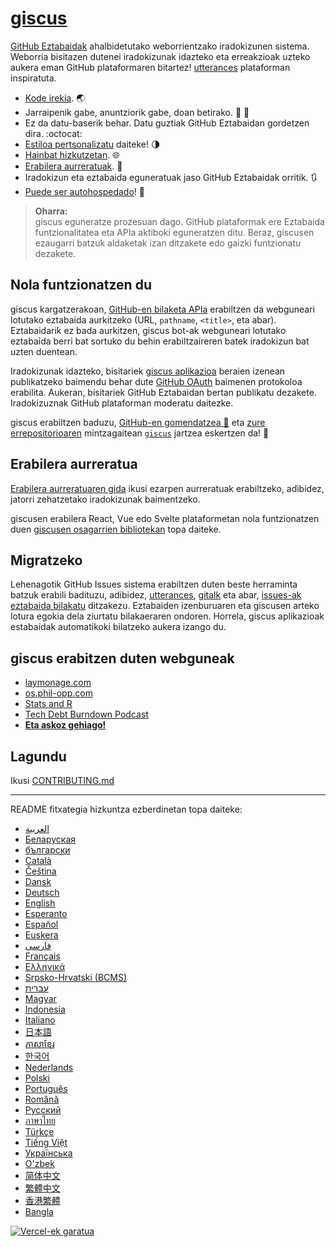# [giscus][giscus]

[GitHub Eztabaidak][discussions] ahalbidetutako weborrientzako iradokizunen sistema.
Weborria bisitazen dutenei iradokizunak idazteko eta erreakzioak uzteko aukera eman GitHub plataformaren bitartez! [utterances][utterances] plataforman inspiratuta.

- [Kode irekia][repo]. 🌏
- Jarraipenik gabe, anuntziorik gabe, doan betirako. 📡 🚫
- Ez da datu-baserik behar. Datu guztiak GitHub Eztabaidan gordetzen dira. :octocat:
- [Estiloa pertsonalizatu][creating-custom-themes] daiteke! 🌗
- [Hainbat hizkutzetan][multiple-languages]. 🌐
- [Erabilera aurreratuak][advanced-usage]. 🔧
- Iradokizun eta eztabaida eguneratuak jaso GitHub Eztabaidak orritik. 🔃
- [Puede ser autohospedado][self-hosting]! 🤳

> **Oharra:**\
> giscus eguneratze prozesuan dago.
> GitHub plataformak ere Eztabaida funtzionalitatea eta APIa aktiboki eguneratzen ditu.
> Beraz, giscusen ezaugarri batzuk aldaketak izan ditzakete edo gaizki funtzionatu dezakete.

## Nola funtzionatzen du

giscus kargatzerakoan, [GitHub-en bilaketa APIa][search-api] erabiltzen da webguneari lotutako eztabaida aurkitzeko (URL, `pathname`, `<title>`, eta abar).
Eztabaidarik ez bada aurkitzen, giscus bot-ak webguneari lotutako eztabaida berri bat sortuko du behin erabiltzaireren batek iradokizun bat uzten duentean.

Iradokizunak idazteko, bisitariek [giscus aplikazioa][giscus-app] beraien izenean publikatzeko baimendu behar dute [GitHub OAuth][authorization] baimenen protokoloa erabilita.
Aukeran, bisitariek GitHub Eztabaidan bertan publikatu dezakete.
Iradokizuznak GitHub plataforman moderatu daitezke.

[giscus]: https://giscus.app/es
[discussions]: https://docs.github.com/en/discussions
[utterances]: https://github.com/utterance/utterances
[repo]: https://github.com/giscus/giscus
[advanced-usage]: https://github.com/giscus/giscus/blob/main/ADVANCED-USAGE.md
[creating-custom-themes]: https://github.com/giscus/giscus/blob/main/ADVANCED-USAGE.md#data-theme
[multiple-languages]: https://github.com/giscus/giscus/blob/main/CONTRIBUTING.md#adding-localizations
[self-hosting]: https://github.com/giscus/giscus/blob/main/SELF-HOSTING.md
[search-api]: https://docs.github.com/en/graphql/guides/using-the-graphql-api-for-discussions#search
[giscus-app]: https://github.com/apps/giscus
[authorization]: https://docs.github.com/en/developers/apps/identifying-and-authorizing-users-for-github-apps

<!-- configuration -->

giscus erabiltzen baduzu, [GitHub-en gomendatzea 🌟][repo] eta [zure errepositorioaren][topic-howto] mintzagaitean [`giscus`][giscus-topic] jartzea eskertzen da! 🎉

## Erabilera aurreratua

[Erabilera aurreratuaren gida][advanced-usage] ikusi ezarpen aurreratuak erabiltzeko, adibidez, jatorri zehatzetako iradokizunak baimentzeko.

giscusen erabilera React, Vue edo Svelte plataformetan nola funtzionatzen duen [giscusen osagarrien bibliotekan][giscus-component] topa daiteke.

## Migratzeko

Lehenagotik GitHub Issues sistema erabiltzen duten beste herraminta batzuk erabili badituzu, adibidez, [utterances][utterances], [gitalk][gitalk] eta abar, [issues-ak eztabaida bilakatu][convert] ditzakezu.
Eztabaiden izenburuaren eta giscusen arteko lotura egokia dela ziurtatu bilakaeraren ondoren.
Horrela, giscus aplikazioak estabaidak automatikoki bilatzeko aukera izango du.

## giscus erabitzen duten webguneak

- [laymonage.com][laymonage-website]
- [os.phil-opp.com][os-phil-opp]
- [Stats and R][statsandr]
- [Tech Debt Burndown Podcast][techdebtburndown]
- [**Eta askoz gehiago!**][giscus-topic]

## Lagundu

Ikusi [CONTRIBUTING.md][contributing]

[giscus-component]: https://github.com/giscus/giscus-component
[repo]: https://github.com/giscus/giscus
[giscus-topic]: https://github.com/topics/giscus
[topic-howto]: https://docs.github.com/en/github/administering-a-repository/classifying-your-repository-with-topics
[advanced-usage]: https://github.com/giscus/giscus/blob/main/ADVANCED-USAGE.md
[utterances]: https://github.com/utterance/utterances
[gitalk]: https://github.com/gitalk/gitalk
[convert]: https://docs.github.com/en/discussions/managing-discussions-for-your-community/moderating-discussions#converting-an-issue-to-a-discussion
[laymonage-website]: https://laymonage.com/posts/giscus
[os-phil-opp]: https://os.phil-opp.com
[statsandr]: https://statsandr.com
[techdebtburndown]: https://techdebtburndown.com
[contributing]: https://github.com/giscus/giscus/blob/main/CONTRIBUTING.md

<!-- end -->

---

README fitxategia hizkuntza ezberdinetan topa daiteke:

- [&lrm;العربية](README.ar.md)
- [Беларуская](README.be.md)
- [български](README.bg.md)
- [Català](README.ca.md)
- [Čeština](README.cs.md)
- [Dansk](README.da.md)
- [Deutsch](README.de.md)
- [English](README.md)
- [Esperanto](README.eo.md)
- [Español](README.es.md)
- [Euskera](README.eu.md)
- [فارسی](README.fa.md)
- [Français](README.fr.md)
- [Ελληνικά](README.gr.md)
- [Srpsko-Hrvatski (BCMS)](README.hbs.md)
- [עברית](README.he.md)
- [Magyar](README.hu.md)
- [Indonesia](README.id.md)
- [Italiano](README.it.md)
- [日本語](README.ja.md)
- [ភាសាខ្មែរ](README.kh.md)
- [한국어](README.ko.md)
- [Nederlands](README.nl.md)
- [Polski](README.pl.md)
- [Português](README.pt.md)
- [Română](README.ro.md)
- [Русский](README.ru.md)
- [ภาษาไทย](README.th.md)
- [Türkçe](README.tr.md)
- [Tiếng Việt](README.vi.md)
- [Українська](README.uk.md)
- [O'zbek](README.uz.md)
- [简体中文](README.zh-CN.md)
- [繁體中文](README.zh-TW.md)
- [香港繁體](README.zh-HK.md)
- [Bangla](README.bn.md)

[![Vercel-ek garatua](public/powered-by-vercel.svg)][vercel]

[vercel]: https://vercel.com/?utm_source=giscus&utm_campaign=oss
